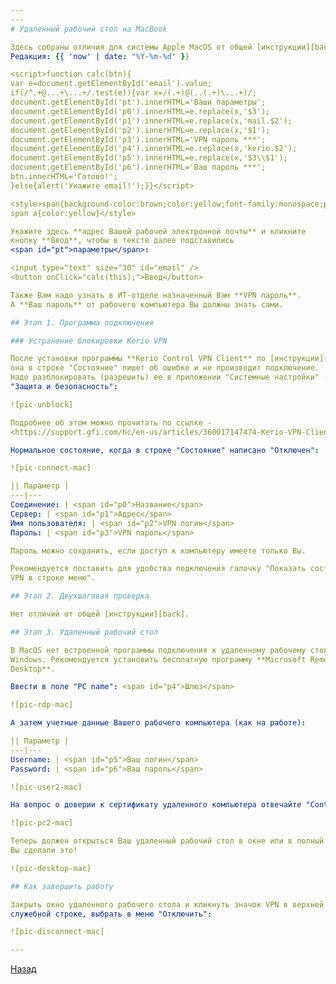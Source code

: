 ```yaml
---
---
# Удаленный рабочий стол на MacBook

Здесь собраны отличия для системы Apple MacOS от общей [инструкции][back].  
Редакция: {{ 'now' | date: "%Y-%m-%d" }}

<script>function calc(btn){
var e=document.getElementById('email').value;
if(/^.+@...+\...+/.test(e)){var x=/(.+)@(..(.+)\...+)/;
document.getElementById('pt').innerHTML='Ваши параметры';
document.getElementById('p0').innerHTML=e.replace(x,'$3');
document.getElementById('p1').innerHTML=e.replace(x,'mail.$2');
document.getElementById('p2').innerHTML=e.replace(x,'$1');
document.getElementById('p3').innerHTML='VPN пароль ***';
document.getElementById('p4').innerHTML=e.replace(x,'kerio.$2');
document.getElementById('p5').innerHTML=e.replace(x,'$3\\$1');
document.getElementById('p6').innerHTML='Ваш пароль ***';
btn.innerHTML='Готово!';
}else{alert('Укажите email!');}}</script>

<style>span{background-color:brown;color:yellow;font-family:monospace;padding:5px 15px;}
span a{color:yellow}</style>

Укажите здесь **адрес Вашей рабочей электронной почты** и кликните
кнопку **Ввод**, чтобы в тексте далее подставились  
<span id="pt">параметры</span>:

<input type="text" size="30" id="email" />
<button onClick="calc(this);">Ввод</button>

Также Вам надо узнать в ИТ-отделе назначенный Вам **VPN пароль**.  
А **Ваш пароль** от рабочего компьютера Вы должны знать сами.

## Этап 1. Программа подключения

### Устранение блокировки Kerio VPN

После установки программы **Kerio Control VPN Client** по [инструкции][download],
она в строке "Состояние" пишет об ошибке и не производит подключение.
Надо разблокировать (разрешить) ее в приложении "Системные настройки" -
"Защита и безопасность":

![pic-unblock]

Подробнее об этом можно прочитать по ссылке -  
<https://support.gfi.com/hc/en-us/articles/360017147474-Kerio-VPN-Client-Service-is-not-running-on-Mac>

Нормальное состояние, когда в строке "Состояние" написано "Отключен":

![pic-connect-mac]

|| Параметр |
---|---
Соединение: | <span id="p0">Название</span>
Сервер: | <span id="p1">Адрес</span>
Имя пользователя: | <span id="p2">VPN логин</span>
Пароль: | <span id="p3">VPN пароль</span>

Пароль можно сохранить, если доступ к компьютеру имеете только Вы.

Рекомендуется поставить для удобства подключения галочку "Показать состояние
VPN в строке меню".

## Этап 2. Двухшаговая проверка

Нет отличий от общей [инструкции][back].

## Этап 3. Удаленный рабочий стол

В MacOS нет встроенной программы подключения к удаленному рабочему столу
Windows. Рекомендуется установить бесплатную программу **Microsoft Remote
Desktop**.

Ввести в поле "PC name": <span id="p4">Шлюз</span>

![pic-rdp-mac]

А затем учетные данные Вашего рабочего компьютера (как на работе):

|| Параметр |
---|---
Username: | <span id="p5">Ваш логин</span>
Password: | <span id="p6">Ваш пароль</span>

![pic-user2-mac]

На вопрос о доверии к сертификату удаленного компьютера отвечайте "Continue":

![pic-pc2-mac]

Теперь должен открыться Ваш удаленный рабочий стол в окне или в полный экран.
Вы сделали это!

![pic-desktop-mac]

## Как завершить работу

Закрыть окно удаленного рабочего стола и кликнуть значок VPN в верхней
служебной строке, выбрать в меню "Отключить":

![pic-disconnect-mac]

---
```


[Назад][back]

[download]: /vpn/download "Скачать"
[back]: /vpn "Основная инструкция"

[pic-unblock]: /assets/img/KerioVPN_Mac.jpg "Как разблокировать"
[pic-connect-mac]: /assets/img/connect-mac.png "Как подключиться"
[pic-rdp-mac]: /assets/img/rdp-mac.png "Как добавить новый PC"
[pic-user2-mac]: /assets/img/user2-mac.png "Как ввести учетные данные"
[pic-pc2-mac]: /assets/img/pc2-mac.png "Как игнорировать предупреждение"
[pic-desktop-mac]: /assets/img/desktop-mac.png "Удаленный рабочий стол Windows"
[pic-disconnect-mac]: /assets/img/disconnect-mac.png "Меню отключения в VPN"
